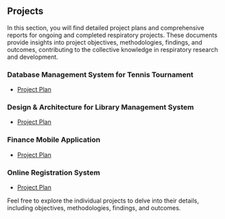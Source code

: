## Projects

In this section, you will find detailed project plans and comprehensive reports for ongoing and completed respiratory projects. These documents provide insights into project objectives, methodologies, findings, and outcomes, contributing to the collective knowledge in respiratory research and development.

### Database Management System for Tennis Tournament

- [Project Plan](Database-Management-System-for-Tennis-Tournament.pdf)

### Design & Architecture for Library Management System

- [Project Plan](Design-&-Architecture-for-Library-Management-System.pdf)

### Finance Mobile Application

- [Project Plan](Finance-Mobile-Application.pdf)

### Online Registration System

- [Project Plan](Online-Registration-System.pdf)

Feel free to explore the individual projects to delve into their details, including objectives, methodologies, findings, and outcomes.
